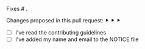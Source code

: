 <!--
 Thanks for submitting a pull request to AssemblyScript! Please take a moment to
 review the contributing guidelines linked below, and confirm with an [x] 🙂
-->
Fixes # .

Changes proposed in this pull request:
⯈
⯈
⯈

- [ ] I've read the contributing guidelines
- [ ] I've added my name and email to the NOTICE file
